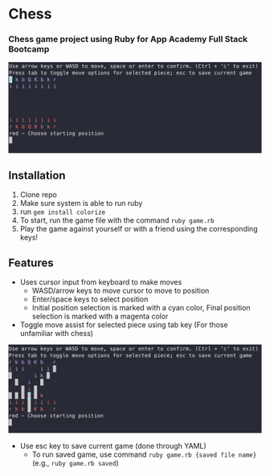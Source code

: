 # Chess
### Chess game project using Ruby for App Academy Full Stack Bootcamp
<img src="images/Starting Board.png" width="600">

## Installation
1. Clone repo
2. Make sure system is able to run ruby
3. run `gem install colorize`
4. To start, run the game file with the command `ruby game.rb`
5. Play the game against yourself or with a friend using the corresponding keys!

## Features
- Uses cursor input from keyboard to make moves
  - WASD/arrow keys to move cursor to move to position
  - Enter/space keys to select position
  - Initial position selection is marked with a cyan color, Final position selection is marked with a magenta color
- Toggle move assist for selected piece using tab key (For those unfamiliar with chess)
 <p align="center">
  <img src="images/Toggle Move Assist.png" width="600">
 </p>

- Use esc key to save current game (done through YAML)
  - To run saved game, use command `ruby game.rb {saved file name}` (e.g., `ruby game.rb saved`)
